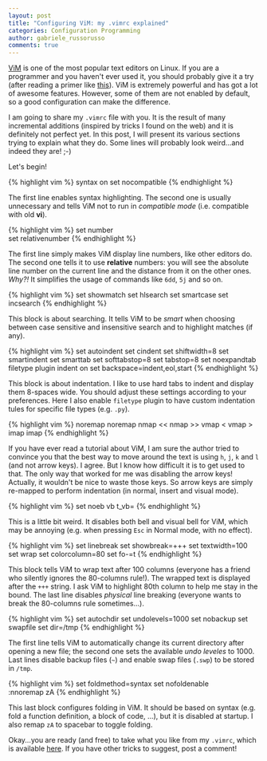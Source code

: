 ```yaml
---
layout: post
title: "Configuring ViM: my .vimrc explained"
categories: Configuration Programming
author: gabriele_russorusso
comments: true
---
```


[ViM](http://www.vim.org) is one of the most popular text editors on Linux. If
you are a programmer and you haven't ever used it, you should probably give 
it a try (after reading a primer like [this](https://danielmiessler.com/study/vim/#gs.944UoJI)).
ViM is extremely powerful and has got a lot of awesome features. However, some
of them are not enabled by default, so a good configuration can make the
difference.

I am going to share my `.vimrc` file with you. It is the result of many incremental
additions (inspired by tricks I found on the web) and it is definitely not perfect yet.
In this post, I will present 
its various sections trying to explain what they do. Some lines will
probably look weird...and indeed they are! ;-) 

Let's begin!

{% highlight vim %}
syntax on
set nocompatible
{% endhighlight %}

The first line enables syntax highlighting. The second one is usually
unnecessary and tells ViM not to
run in *compatible mode* (i.e. compatible with old **vi**). 

{% highlight vim %}
set number	
set relativenumber
{% endhighlight %}

The first line simply makes ViM display line numbers, like other editors do. The
second one tells it to use **relative** numbers: you will see the absolute line
number on the current line and the distance from it on the other ones. *Why?!*
It simplifies the usage of commands like `6dd`, `5j` and so on.

{% highlight vim %}
set showmatch
set hlsearch
set smartcase
set incsearch
{% endhighlight %}

This block is about searching. It tells ViM to be *smart* when choosing between
case sensitive and insensitive search and to highlight matches (if any).
	 
{% highlight vim %}
set autoindent
set cindent
set shiftwidth=8
set smartindent
set smarttab
set softtabstop=8
set tabstop=8
set noexpandtab
filetype plugin indent on
set backspace=indent,eol,start
{% endhighlight %}

This block is about indentation. I like to use hard tabs to indent and display
them 8-spaces wide. You should adjust these settings according to your
preferences. Here I also enable `filetype` plugin to have custom indentation
tules for specific file types (e.g. `.py`).

{% highlight vim %}
noremap <Up> <NOP>
noremap <Down> <NOP>
nmap <silent> <Left> <<
nmap <silent> <Right> >>
vmap <silent> <Left> <
vmap <silent> <Right> >
imap <silent> <Left> <C-D>
imap <silent> <Right> <C-T>
{% endhighlight %}

If you have ever read a tutorial about ViM, I am sure the author tried to 
convince you that the best way to move around the text is using `h`, `j`,
`k` and `l` (and not arrow keys). I agree. But I know how difficult it is to
get used to that. The only way that worked for me was disabling the arrow keys!
Actually, it wouldn't be nice to waste those keys. So arrow keys are simply
re-mapped to perform indentation (in normal, insert and visual mode).

{% highlight vim %}
set noeb vb t_vb=
{% endhighlight %}

This is a little bit weird. It disables both bell and visual bell for ViM,
which may be annoying (e.g. when pressing `Esc` in Normal mode, with no effect).

{% highlight vim %}
set linebreak
set showbreak=+++
set textwidth=100
set wrap
set colorcolumn=80
set fo-=t 
{% endhighlight %}

This block tells ViM to wrap text after 100 columns (everyone has a friend who
silently ignores the 80-columns rule!). The wrapped text is displayed after
the `+++` string. I ask ViM to highlight 80th column to help me stay in the
bound. The last line disables *physical* line breaking (everyone
wants to break the 80-columns rule sometimes...).

{% highlight vim %}
set autochdir
set undolevels=1000
set nobackup
set swapfile
set dir=/tmp
{% endhighlight %}

The first line tells ViM to automatically change its current directory after
opening a new file; the second one sets the available *undo leveles* to 1000.
Last lines disable backup files (`~`) and enable swap files (`.swp`) to be
stored in `/tmp`.

{% highlight vim %}
set foldmethod=syntax
set nofoldenable    
:nnoremap <space> zA
{% endhighlight %}

This last block configures folding in ViM. It should be based on syntax (e.g.
fold a function definition, a block of code, ...), but it is disabled at
startup. I also remap `zA` to spacebar to toggle folding.

Okay...you are ready (and free) to take what you like from my `.vimrc`, which is
available [here](https://gist.github.com/childerico/1da555429dd8f16ca82adeaeb06a12ac).
If you have other tricks to suggest, post a comment!
